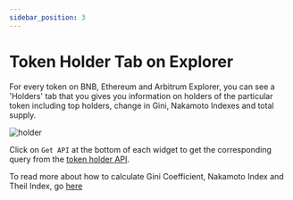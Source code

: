 ```yaml
---
sidebar_position: 3
---
```


# Token Holder Tab on Explorer

For every token on BNB, Ethereum and Arbitrum Explorer, you can see a 'Holders' tab that you gives you information on holders of the particular token including top holders, change in Gini, Nakamoto Indexes and total supply. 

![holder](/img/tokenholder.png)

Click on `Get API` at the bottom of each widget to get the corresponding query from the [token holder API](https://docs.bitquery.io/docs/examples/token-holders/token-holder-api/).

To read more about how to calculate Gini Coefficient, Nakamoto Index and Theil Index, go [here](https://docs.bitquery.io/docs/evm/token-holders/#indexes-and-factors)